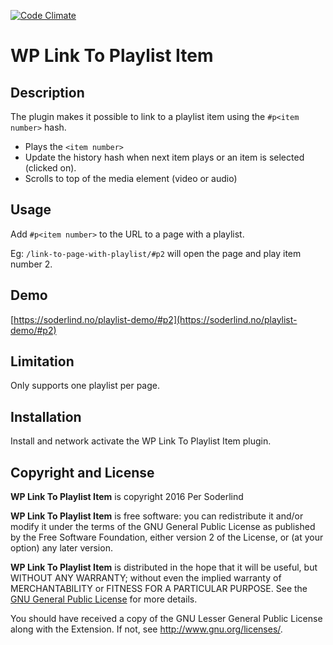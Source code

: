 [![Code Climate](https://codeclimate.com/github/soderlind/wp-link-to-playlist-item/badges/gpa.svg)](https://codeclimate.com/github/soderlind/wp-link-to-playlist-item)
# WP Link To Playlist Item

## Description
The plugin makes it possible to link to a playlist item using the `#p<item number>` hash.
* Plays the `<item number>`
* Update the history hash when next item plays or an item is selected (clicked on).
* Scrolls to top of the media element (video or audio)

## Usage

Add `#p<item number>` to the URL to a page with a playlist.

Eg: `/link-to-page-with-playlist/#p2` will open the page and play item number 2.

## Demo

[https://soderlind.no/playlist-demo/#p2](https://soderlind.no/playlist-demo/#p2)

## Limitation

Only supports one playlist per page.

## Installation

Install and network activate the WP Link To Playlist Item plugin.

## Copyright and License

**WP Link To Playlist Item** is copyright 2016 Per Soderlind

**WP Link To Playlist Item** is free software: you can redistribute it and/or modify it under the terms of the GNU General Public License as published by the Free Software Foundation, either version 2 of the License, or (at your option) any later version.

**WP Link To Playlist Item** is distributed in the hope that it will be useful, but WITHOUT ANY WARRANTY; without even the implied warranty of MERCHANTABILITY or FITNESS FOR A PARTICULAR PURPOSE. See the [GNU General Public License](LICENSE) for more details.

You should have received a copy of the GNU Lesser General Public License along with the Extension. If not, see http://www.gnu.org/licenses/.
